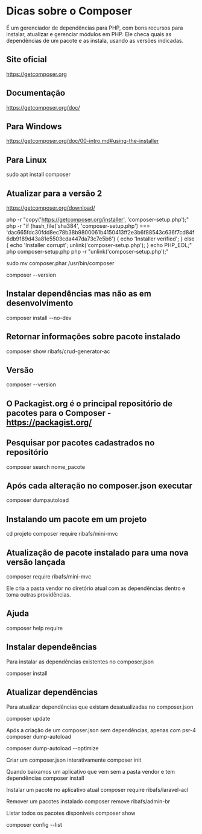 # Dicas sobre o Composer

É um gerenciador de dependências para PHP, com bons recursos para instalar, atualizar e gerenciar módulos em PHP. Ele checa quais as dependências de um pacote e as instala, usando as versões indicadas.

## Site oficial 
https://getcomposer.org

## Documentação
https://getcomposer.org/doc/

## Para Windows
https://getcomposer.org/doc/00-intro.md#using-the-installer

## Para Linux
sudo apt install composer

## Atualizar para a versão 2

https://getcomposer.org/download/

php -r "copy('https://getcomposer.org/installer', 'composer-setup.php');"
php -r "if (hash_file('sha384', 'composer-setup.php') === 'dac665fdc30fdd8ec78b38b9800061b4150413ff2e3b6f88543c636f7cd84f6db9189d43a81e5503cda447da73c7e5b6') { echo 'Installer verified'; } else { echo 'Installer corrupt'; unlink('composer-setup.php'); } echo PHP_EOL;"
php composer-setup.php
php -r "unlink('composer-setup.php');"

sudo mv composer.phar /usr/bin/composer

composer --version

## Instalar dependências mas não as em desenvolvimento
composer install --no-dev

## Retornar informações sobre pacote instalado
composer show ribafs/crud-generator-ac

## Versão
composer --version

## O Packagist.org é o principal repositório de pacotes para o Composer - https://packagist.org/

## Pesquisar por pacotes cadastrados no repositório
composer search nome_pacote

## Após cada alteração no composer.json executar
composer dumpautoload

## Instalando um pacote em um projeto

cd projeto
composer require ribafs/mini-mvc

## Atualização de pacote instalado para uma nova versão lançada
composer require ribafs/mini-mvc

Ele cria a pasta vendor no diretório atual com as dependências dentro e toma outras providências.

## Ajuda
composer help require

## Instalar dependeências

Para instalar as dependências existentes no composer.json

composer install

## Atualizar dependências

Para atualizar dependências que existam desatualizadas no composer.json

composer update

Após a criação de um composer.json sem dependências, apenas com psr-4
composer dump-autoload

composer dump-autoload --optimize

Criar um composer.json interativamente
composer init

Quando baixamos um aplicativo que vem sem a pasta vendor e tem dependências
composer install

Instalar um pacote no aplicativo atual
composer require ribafs/laravel-acl

Remover um pacotes instalado
composer remove ribafs/admin-br

Listar todos os pacotes disponíveis
composer show

composer config --list


